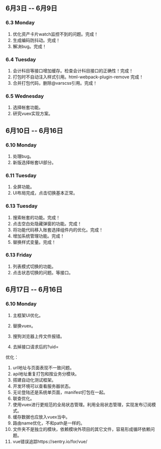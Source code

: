 ## 6月3日 -- 6月9日

### 6.3 Monday
1. 优化资产卡片watch监控不到的问题。完成！
2. 生成编码防抖动。完成！
3. 解决bug。完成！

### 6.4 Tuesday
1. 会计科目等接口增加缓存。检查会计科目接口的正确性！完成！
2. 打包时不自动注入样式引用。html-webpack-plugin-remove 完成！
3. 合并打包代码，删除@varscss引用。完成！

### 6.5 Wednesday
1. 选择帐套功能。
2. 研究vuex实现方案。

## 6月10日 -- 6月16日

### 6.10 Monday
1. 处理bug。
2. 新版选择帐套UI部分。

### 6.11 Tuesday
1. 全屏功能。
2. UI布局完成，点击切换基本正常。

### 6.13 Tuesday
1. 搜索帐套的功能。完成！
2. 点击空白处隐藏弹窗的功能。完成！
3. 将功能代码移入账套选择组件内的优化。完成！
4. 增加系统管理功能。完成！
5. 替换样式变量。完成！

### 6.13 Friday
1. 列表模式切换的功能。
2. 点击状态切换的问题。等接口。

## 6月17日 -- 6月16日

### 6.10 Monday
1. 主框架UI优化。
2. 替换vuex。

5. 搜狗浏览器上传文件报错。
6. 去掉接口请求后的?uid=

优化：
1. url地址与页面表现不一致问题。
1. api地址重复打包和按业务分模块。
1. 搭建自动化测试框架。
1. 开发环境可以查看服务器状态。
1. 无论登陆还是系统单页面，manifest打包在一起。
1. 联查优化。
1. 使用vuex进行更规范的全局状态管理。利用全局状态管理，实现发布订阅模式。
1. 缓存数据也应放入vuex当中。
1. 路由name优化，不和path是一样的。
1. 文件夹不是独立的模块，依赖模块外项目的其它文件，容易形成循环依赖问题。
1. vue错误追踪https://sentry.io/for/vue/
